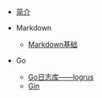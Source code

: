 <!-- docs/_sidebar.md 侧边栏 -->

* [简介](/README.md)

- Markdown
  
  - [Markdown基础](/markdown/base.md)

- Go
  - [Go日志库——logrus](/go/logrus.md)
  - [Gin](/go/Gin/Gin.md)
